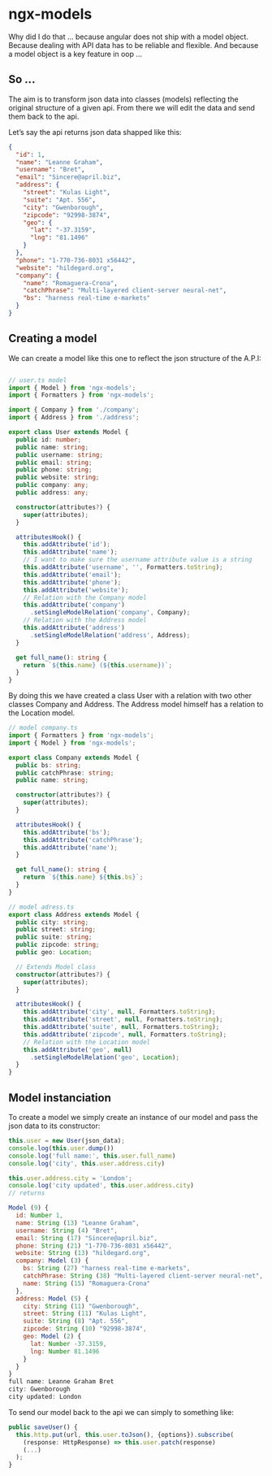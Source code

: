 # ngx-models

Why did I do that ... because angular does not ship with a model object. Because
dealing with API data has to be reliable and flexible. And because a model
object is a key feature in oop ...

## So ...
The aim is to transform json data into classes (models) reflecting the original
structure of a given api. From there we will edit the data and send them back
to the api.

Let’s say the api returns json data shapped like this:

```json
{
  "id": 1,
  "name": "Leanne Graham",
  "username": "Bret",
  "email": "Sincere@april.biz",
  "address": {
    "street": "Kulas Light",
    "suite": "Apt. 556",
    "city": "Gwenborough",
    "zipcode": "92998-3874",
    "geo": {
      "lat": "-37.3159",
      "lng": "81.1496"
    }
  },
  "phone": "1-770-736-8031 x56442",
  "website": "hildegard.org",
  "company": {
    "name": "Romaguera-Crona",
    "catchPhrase": "Multi-layered client-server neural-net",
    "bs": "harness real-time e-markets"
  }
}
```

## Creating a model
We can create a model like this one to reflect the json structure of the A.P.I:

```typescript

// user.ts model
import { Model } from 'ngx-models';
import { Formatters } from 'ngx-models';

import { Company } from './company';
import { Address } from './address';

export class User extends Model {
  public id: number;
  public name: string;
  public username: string;
  public email: string;
  public phone: string;
  public website: string;
  public company: any;
  public address: any;

  constructor(attributes?) {
    super(attributes);
  }

  attributesHook() {
    this.addAttribute('id');
    this.addAttribute('name');
    // I want to make sure the username attribute value is a string
    this.addAttribute('username', '', Formatters.toString);
    this.addAttribute('email');
    this.addAttribute('phone');
    this.addAttribute('website');
    // Relation with the Company model
    this.addAttribute('company')
      .setSingleModelRelation('company', Company);
    // Relation with the Address model
    this.addAttribute('address')
      .setSingleModelRelation('address', Address);
  }

  get full_name(): string {
    return `${this.name} (${this.username})`;
  }
}
```

By doing this we have created a class User with a relation with two other classes
Company and Address. The Address model himself has a relation to the
Location model.

```typescript
// model company.ts
import { Formatters } from 'ngx-models';
import { Model } from 'ngx-models';

export class Company extends Model {
  public bs: string;
  public catchPhrase: string;
  public name: string;

  constructor(attributes?) {
    super(attributes);
  }

  attributesHook() {
    this.addAttribute('bs');
    this.addAttribute('catchPhrase');
    this.addAttribute('name');
  }

  get full_name(): string {
    return `${this.name} ${this.bs}`;
  }
}

// model adress.ts
export class Address extends Model {
  public city: string;
  public street: string;
  public suite: string;
  public zipcode: string;
  public geo: Location;

  // Extends Model class
  constructor(attributes?) {
    super(attributes);
  }

  attributesHook() {
    this.addAttribute('city', null, Formatters.toString);
    this.addAttribute('street', null, Formatters.toString);
    this.addAttribute('suite', null, Formatters.toString);
    this.addAttribute('zipcode', null, Formatters.toString);
    // Relation with the Location model
    this.addAttribute('geo', null)
      .setSingleModelRelation('geo', Location);
  }
}
```

## Model instanciation

To create a model we simply create an instance of our model and pass the json
data to its constructor:

```typescript
this.user = new User(json_data);
console.log(this.user.dump())
console.log('full name:', this.user.full_name)
console.log('city', this.user.address.city)

this.user.address.city = 'London';
console.log('city updated', this.user.address.city)
// returns
```

``` javascript
Model (9) {
  id: Number 1,
  name: String (13) "Leanne Graham",
  username: String (4) "Bret",
  email: String (17) "Sincere@april.biz",
  phone: String (21) "1-770-736-8031 x56442",
  website: String (13) "hildegard.org",
  company: Model (3) {
    bs: String (27) "harness real-time e-markets",
    catchPhrase: String (38) "Multi-layered client-server neural-net",
    name: String (15) "Romaguera-Crona"
  },
  address: Model (5) {
    city: String (11) "Gwenborough",
    street: String (11) "Kulas Light",
    suite: String (8) "Apt. 556",
    zipcode: String (10) "92998-3874",
    geo: Model (2) {
      lat: Number -37.3159,
      lng: Number 81.1496
    }
  }
}
full name: Leanne Graham Bret
city: Gwenborough
city updated: London
```

To send our model back to the api we can simply to something like:

``` typescript
public saveUser() {
  this.http.put(url, this.user.toJson(), {options}).subscribe(
    (response: HttpResponse) => this.user.patch(response)
    (...)
  );
}

```


